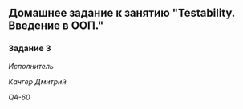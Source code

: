 ## Домашнее задание к занятию "Testability. Введение в ООП."

### Задание 3



*Исполнитель*

*Кангер Дмитрий*

*QA-60*

